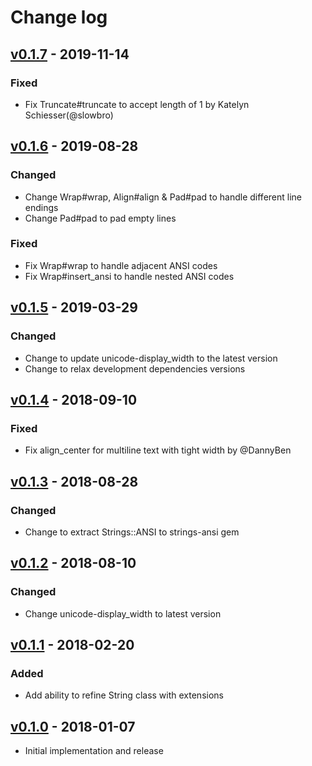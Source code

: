# Change log

## [v0.1.7] - 2019-11-14

### Fixed
* Fix Truncate#truncate to accept length of 1 by Katelyn Schiesser(@slowbro)

## [v0.1.6] - 2019-08-28

### Changed
* Change Wrap#wrap, Align#align & Pad#pad to handle different line endings
* Change Pad#pad to pad empty lines

### Fixed
* Fix Wrap#wrap to handle adjacent ANSI codes
* Fix Wrap#insert_ansi to handle nested ANSI codes

## [v0.1.5] - 2019-03-29

### Changed
* Change to update unicode-display_width to the latest version
* Change to relax development dependencies versions

## [v0.1.4] - 2018-09-10

### Fixed
* Fix align_center for multiline text with tight width by @DannyBen

## [v0.1.3] - 2018-08-28

### Changed
* Change to extract Strings::ANSI to strings-ansi gem

## [v0.1.2] - 2018-08-10

### Changed
* Change unicode-display_width to latest version

## [v0.1.1] - 2018-02-20

### Added
* Add ability to refine String class with extensions

## [v0.1.0] - 2018-01-07

* Initial implementation and release

[v0.1.7]: https://github.com/piotrmurach/strings/compare/v0.1.6...v0.1.7
[v0.1.6]: https://github.com/piotrmurach/strings/compare/v0.1.5...v0.1.6
[v0.1.5]: https://github.com/piotrmurach/strings/compare/v0.1.4...v0.1.5
[v0.1.4]: https://github.com/piotrmurach/strings/compare/v0.1.3...v0.1.4
[v0.1.3]: https://github.com/piotrmurach/strings/compare/v0.1.2...v0.1.3
[v0.1.2]: https://github.com/piotrmurach/strings/compare/v0.1.1...v0.1.2
[v0.1.1]: https://github.com/piotrmurach/strings/compare/v0.1.0...v0.1.1
[v0.1.0]: https://github.com/piotrmurach/strings/compare/v0.1.0

